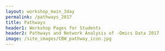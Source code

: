 ```yaml
---
layout: workshop_main_3day
permalink: /pathways_2017
title: Pathways
header1: Workshop Pages for Students
header2: Pathways and Network Analysis of -Omics Data 2017
image: /site_images/CBW_pathway_icon.jpg
---
```

